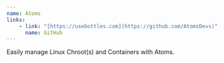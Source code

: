 ```yaml
---
name: Atoms
links: 
    - link: "[https://usebottles.com](https://github.com/AtomsDevs)"
      name: GitHub
---
```

<p>Easily manage Linux Chroot(s) and Containers with Atoms.</p>
